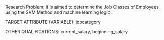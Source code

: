 
Research Problem: It is aimed to determine the Job Classes of Employees using the SVM Method and machine learning logic.

TARGET ATTRIBUTE (VARIABLE): jobcategory

OTHER QUALIFICATIONS: current_salary, beginning_salary
